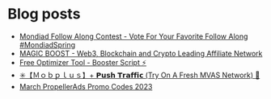 # Blog posts
<!-- BLOG-POST-LIST:START -->
- [Mondiad Follow Along Contest - Vote For Your Favorite Follow Along #MondiadSpring](https://afflift.com/f/threads/mondiad-follow-along-contest-vote-for-your-favorite-follow-along-mondiadspring.10592/)
- [MAGIC BOOST - Web3, Blockchain and Crypto Leading Affiliate Network](https://afflift.com/f/threads/magic-boost-web3-blockchain-and-crypto-leading-affiliate-network.10508/)
- [Free Optimizer Tool - Booster Script ⚡](https://afflift.com/f/threads/free-optimizer-tool-booster-script-%E2%9A%A1.10601/)
- [✳️【Ｍｏｂｐｌｕｓ】+ 𝗣𝘂𝘀𝗵 𝗧𝗿𝗮𝗳𝗳𝗶𝗰 &lpar;Try On A Fresh MVAS Network&rpar; 🤩](https://afflift.com/f/threads/%E2%9C%B3%EF%B8%8F%E3%80%90%EF%BC%AD%EF%BD%8F%EF%BD%82%EF%BD%90%EF%BD%8C%EF%BD%95%EF%BD%93%E3%80%91-%F0%9D%97%A3%F0%9D%98%82%F0%9D%98%80%F0%9D%97%B5-%F0%9D%97%A7%F0%9D%97%BF%F0%9D%97%AE%F0%9D%97%B3%F0%9D%97%B3%F0%9D%97%B6%F0%9D%97%B0-try-on-a-fresh-mvas-network-%F0%9F%A4%A9.10410/)
- [March PropellerAds Promo Codes 2023](https://afflift.com/f/threads/march-propellerads-promo-codes-2023.10510/)
<!-- BLOG-POST-LIST:END -->
